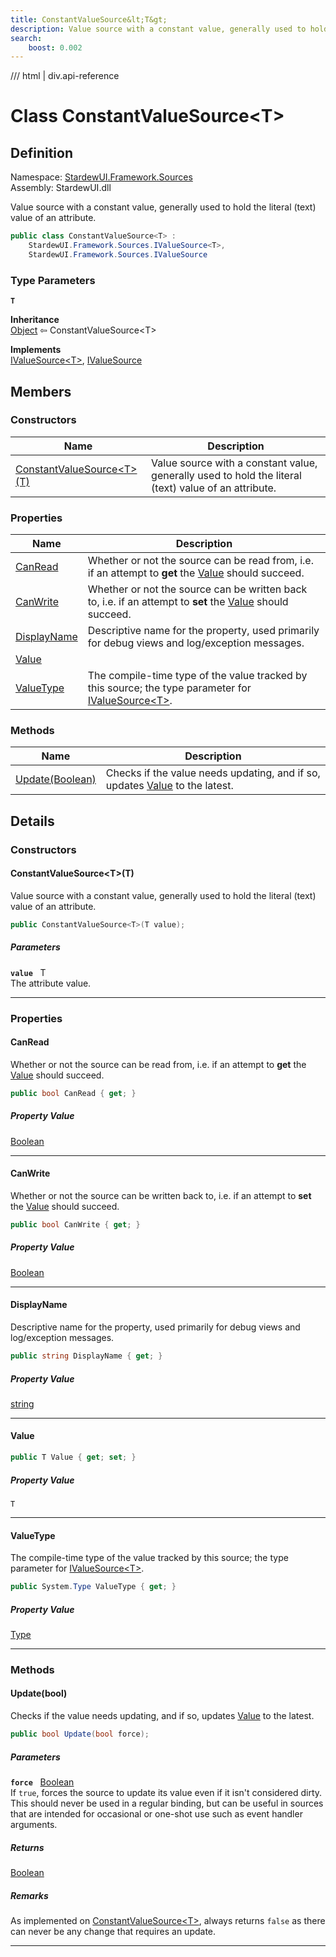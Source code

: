 ```yaml
---
title: ConstantValueSource&lt;T&gt;
description: Value source with a constant value, generally used to hold the literal (text) value of an attribute.
search:
    boost: 0.002
---
```


<link rel="stylesheet" href="/StardewUI/stylesheets/reference.css" />

/// html | div.api-reference

# Class ConstantValueSource&lt;T&gt;

## Definition

<div class="api-definition" markdown>

Namespace: [StardewUI.Framework.Sources](index.md)  
Assembly: StardewUI.dll  

</div>

Value source with a constant value, generally used to hold the literal (text) value of an attribute.

```cs
public class ConstantValueSource<T> : 
    StardewUI.Framework.Sources.IValueSource<T>, 
    StardewUI.Framework.Sources.IValueSource
```

### Type Parameters

**`T`**  


**Inheritance**  
[Object](https://learn.microsoft.com/en-us/dotnet/api/system.object) ⇦ ConstantValueSource&lt;T&gt;

**Implements**  
[IValueSource&lt;T&gt;](ivaluesource-1.md), [IValueSource](ivaluesource.md)

## Members

### Constructors

 | Name | Description |
| --- | --- |
| [ConstantValueSource&lt;T&gt;(T)](#constantvaluesourcett) | Value source with a constant value, generally used to hold the literal (text) value of an attribute. | 

### Properties

 | Name | Description |
| --- | --- |
| [CanRead](#canread) | Whether or not the source can be read from, i.e. if an attempt to **get** the [Value](ivaluesource.md#value) should succeed. | 
| [CanWrite](#canwrite) | Whether or not the source can be written back to, i.e. if an attempt to **set** the [Value](ivaluesource.md#value) should succeed. | 
| [DisplayName](#displayname) | Descriptive name for the property, used primarily for debug views and log/exception messages. | 
| [Value](#value) |  | 
| [ValueType](#valuetype) | The compile-time type of the value tracked by this source; the type parameter for [IValueSource&lt;T&gt;](ivaluesource-1.md). | 

### Methods

 | Name | Description |
| --- | --- |
| [Update(Boolean)](#updatebool) | Checks if the value needs updating, and if so, updates [Value](ivaluesource.md#value) to the latest. | 

## Details

### Constructors

#### ConstantValueSource&lt;T&gt;(T)

Value source with a constant value, generally used to hold the literal (text) value of an attribute.

```cs
public ConstantValueSource<T>(T value);
```

##### Parameters

**`value`** &nbsp; T  
The attribute value.

-----

### Properties

#### CanRead

Whether or not the source can be read from, i.e. if an attempt to **get** the [Value](ivaluesource.md#value) should succeed.

```cs
public bool CanRead { get; }
```

##### Property Value

[Boolean](https://learn.microsoft.com/en-us/dotnet/api/system.boolean)

-----

#### CanWrite

Whether or not the source can be written back to, i.e. if an attempt to **set** the [Value](ivaluesource.md#value) should succeed.

```cs
public bool CanWrite { get; }
```

##### Property Value

[Boolean](https://learn.microsoft.com/en-us/dotnet/api/system.boolean)

-----

#### DisplayName

Descriptive name for the property, used primarily for debug views and log/exception messages.

```cs
public string DisplayName { get; }
```

##### Property Value

[string](https://learn.microsoft.com/en-us/dotnet/api/system.string)

-----

#### Value



```cs
public T Value { get; set; }
```

##### Property Value

`T`

-----

#### ValueType

The compile-time type of the value tracked by this source; the type parameter for [IValueSource&lt;T&gt;](ivaluesource-1.md).

```cs
public System.Type ValueType { get; }
```

##### Property Value

[Type](https://learn.microsoft.com/en-us/dotnet/api/system.type)

-----

### Methods

#### Update(bool)

Checks if the value needs updating, and if so, updates [Value](ivaluesource.md#value) to the latest.

```cs
public bool Update(bool force);
```

##### Parameters

**`force`** &nbsp; [Boolean](https://learn.microsoft.com/en-us/dotnet/api/system.boolean)  
If `true`, forces the source to update its value even if it isn't considered dirty. This should never be used in a regular binding, but can be useful in sources that are intended for occasional or one-shot use such as event handler arguments.

##### Returns

[Boolean](https://learn.microsoft.com/en-us/dotnet/api/system.boolean)

##### Remarks

As implemented on [ConstantValueSource&lt;T&gt;](constantvaluesource-1.md), always returns `false` as there can never be any change that requires an update.

-----

